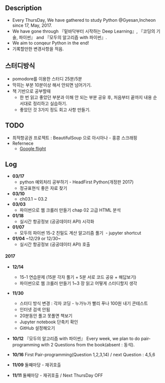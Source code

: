 ## Description
- Every ThursDay, We have gathered to study Python @Gyesan,Incheon since 17, May, 2017.
- We have gone through 『밑바닥부터 시작하는 Deep Learning』, 『코딩의 기술, 파이썬』 and 『모두의 알고리즘 with 파이썬』.
- We aim to conqeur Python in the end!
- 기록할만한 변경사항을 적음.

## 스터디방식
- pomodore를 이용한 스터디 25분/5분
- 막히는 부분 10분이상 해서 안되면 넘어가기.
- 책 기반으로 공부할때
  - 한 번 읽고 좋았던 부분과 이해 안 되는 부분 공유 후, 처음부터 끝까지 내용 순서대로 정리하고 실습하기.
  - 좋았던 것 3가지 정도 회고 사항 만들기.

## TODO
- 최적항공권 프로젝트 : BeautifulSoup 으로 아시아나 - 홍콩 스크래핑 
- Refernece
  - [Google flight](https://www.google.com/flights/)

## Log
- **03/17**
  - python 예외처리 공부하기 - HeadFirst Python(개정판 2017)
  - 정규표현식 좋은 자료 찾기
- **03/10**
  - ch03.1 ~ 03.2
- **03/03**
  - 파이썬으로 웹 크롤러 만들기 chap 02 고급 HTML 분석
- **01/18**
  - 실시간 항공정보 (공공데이터 API) 시각화
- **01/07**
  - 모두의 파이썬 15-2 친밀도 계산 알고리즘 풀기
  - jupyter shortcut
- **01/04** ~12/29 or 12/30~
  - 실시간 항공정보 (공공데이터 API) 호출

#### 2017
- **12/14**
  - 15-1 연습문제 (15분 각자 풀기 + 5분 서로 코드 공유 + 해답보기)
  - 파이썬으로 웹 크롤러 만들기 1~3 장 읽고 어떻게 스터디할지 생각
  
- **11/30** 
  - 스터디 방식 변경 : 각자 코딩 - 누가누가 빨리 푸나 100원 내기 콘테스트 
  - 인터넷 검색 안됨
  - 20분동안 풀고 못풀면 책보기
  - Jupyter notebook 단축키 확인
  - GitHub 설정해오기

- **10/12** 『모두의 알고리즘 with 파이썬』 Every week, we plan to do pair-programming with 2 Questions from the book(absent : 동석).
- **10/16** First Pair-programming(Question 1,2,3,14) / next Question : 4,5,6
- **11/09** 둘째마당 - 재귀호출
- **11/11** 둘째마당 - 재귀호출 / Next ThursDay OFF
